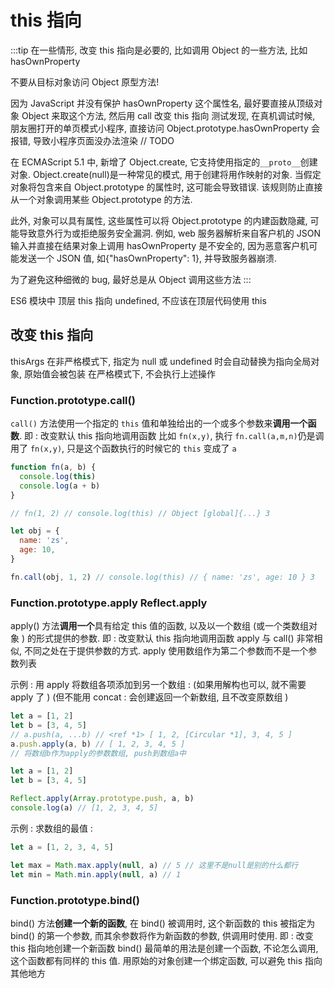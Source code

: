 # this 指向

:::tip
在一些情形, 改变 this 指向是必要的, 比如调用 Object 的一些方法, 比如 hasOwnProperty

不要从目标对象访问 Object 原型方法!

因为 JavaScript 并没有保护 hasOwnProperty 这个属性名, 最好要直接从顶级对象 Object 来取这个方法, 然后用 call 改变 this 指向
测试发现, 在真机调试时候, 朋友圈打开的单页模式小程序, 直接访问 Object.prototype.hasOwnProperty 会报错, 导致小程序页面没办法渲染 // TODO

在 ECMAScript 5.1 中, 新增了 Object.create, 它支持使用指定的`__proto__`创建对象. Object.create(null)是一种常见的模式, 用于创建将用作映射的对象. 当假定对象将包含来自 Object.prototype 的属性时, 这可能会导致错误. 该规则防止直接从一个对象调用某些 Object.prototype 的方法.

此外, 对象可以具有属性, 这些属性可以将 Object.prototype 的内建函数隐藏, 可能导致意外行为或拒绝服务安全漏洞. 例如, web 服务器解析来自客户机的 JSON 输入并直接在结果对象上调用 hasOwnProperty 是不安全的, 因为恶意客户机可能发送一个 JSON 值, 如{"hasOwnProperty": 1}, 并导致服务器崩溃.

为了避免这种细微的 bug, 最好总是从 Object 调用这些方法
:::

ES6 模块中 顶层 this 指向 undefined, 不应该在顶层代码使用 this

## 改变 this 指向

thisArgs 在非严格模式下, 指定为 null 或 undefined 时会自动替换为指向全局对象, 原始值会被包装
在严格模式下, 不会执行上述操作

### Function.prototype.call()

`call()` 方法使用一个指定的 `this` 值和单独给出的一个或多个参数来**调用一个函数**.
即 : 改变默认 this 指向地调用函数
比如 `fn(x,y)`, 执行 `fn.call(a,m,n)`仍是调用了 `fn(x,y)`, 只是这个函数执行的时候它的 `this` 变成了 `a`

```js
function fn(a, b) {
  console.log(this)
  console.log(a + b)
}

// fn(1, 2) // console.log(this) // Object [global]{...} 3

let obj = {
  name: 'zs',
  age: 10,
}

fn.call(obj, 1, 2) // console.log(this) // { name: 'zs', age: 10 } 3
```

### Function.prototype.apply Reflect.apply

apply() 方法**调用一个**具有给定 this 值的函数, 以及以一个数组 (或一个类数组对象 ) 的形式提供的参数.
即 : 改变默认 this 指向地调用函数
apply 与 call() 非常相似, 不同之处在于提供参数的方式. apply 使用数组作为第二个参数而不是一个参数列表

示例 :
用 apply 将数组各项添加到另一个数组 : (如果用解构也可以, 就不需要 apply 了 ) (但不能用 concat : 会创建返回一个新数组, 且不改变原数组 )

```js
let a = [1, 2]
let b = [3, 4, 5]
// a.push(a, ...b) // <ref *1> [ 1, 2, [Circular *1], 3, 4, 5 ]
a.push.apply(a, b) // [ 1, 2, 3, 4, 5 ]
// 将数组b作为apply的参数数组, push到数组a中

let a = [1, 2]
let b = [3, 4, 5]

Reflect.apply(Array.prototype.push, a, b)
console.log(a) // [1, 2, 3, 4, 5]
```

示例 :
求数组的最值 :

```js
let a = [1, 2, 3, 4, 5]

let max = Math.max.apply(null, a) // 5 // 这里不是null是别的什么都行
let min = Math.min.apply(null, a) // 1
```

### Function.prototype.bind()

bind() 方法**创建一个新的函数**, 在 bind() 被调用时, 这个新函数的 this 被指定为 bind() 的第一个参数, 而其余参数将作为新函数的参数, 供调用时使用.
即 : 改变 this 指向地创建一个新函数
bind() 最简单的用法是创建一个函数, 不论怎么调用, 这个函数都有同样的 this 值. 用原始的对象创建一个绑定函数, 可以避免 this 指向其他地方
